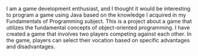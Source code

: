 I am a game development enthusiast, and I thought it would be interesting to program a game using Java based on the knowledge I acquired in my Fundamentals of Programming subject.
This is a project about a game that utilizes the fundamental concepts of object-oriented programming. I have created a game that involves two players competing against each other. In the game, players can select their vocation based on specific advantages and disadvantages.
